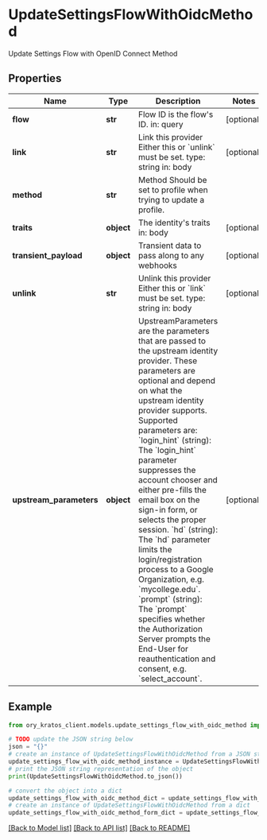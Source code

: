# UpdateSettingsFlowWithOidcMethod

Update Settings Flow with OpenID Connect Method

## Properties

Name | Type | Description | Notes
------------ | ------------- | ------------- | -------------
**flow** | **str** | Flow ID is the flow&#39;s ID.  in: query | [optional] 
**link** | **str** | Link this provider  Either this or &#x60;unlink&#x60; must be set.  type: string in: body | [optional] 
**method** | **str** | Method  Should be set to profile when trying to update a profile. | 
**traits** | **object** | The identity&#39;s traits  in: body | [optional] 
**transient_payload** | **object** | Transient data to pass along to any webhooks | [optional] 
**unlink** | **str** | Unlink this provider  Either this or &#x60;link&#x60; must be set.  type: string in: body | [optional] 
**upstream_parameters** | **object** | UpstreamParameters are the parameters that are passed to the upstream identity provider.  These parameters are optional and depend on what the upstream identity provider supports. Supported parameters are: &#x60;login_hint&#x60; (string): The &#x60;login_hint&#x60; parameter suppresses the account chooser and either pre-fills the email box on the sign-in form, or selects the proper session. &#x60;hd&#x60; (string): The &#x60;hd&#x60; parameter limits the login/registration process to a Google Organization, e.g. &#x60;mycollege.edu&#x60;. &#x60;prompt&#x60; (string): The &#x60;prompt&#x60; specifies whether the Authorization Server prompts the End-User for reauthentication and consent, e.g. &#x60;select_account&#x60;. | [optional] 

## Example

```python
from ory_kratos_client.models.update_settings_flow_with_oidc_method import UpdateSettingsFlowWithOidcMethod

# TODO update the JSON string below
json = "{}"
# create an instance of UpdateSettingsFlowWithOidcMethod from a JSON string
update_settings_flow_with_oidc_method_instance = UpdateSettingsFlowWithOidcMethod.from_json(json)
# print the JSON string representation of the object
print(UpdateSettingsFlowWithOidcMethod.to_json())

# convert the object into a dict
update_settings_flow_with_oidc_method_dict = update_settings_flow_with_oidc_method_instance.to_dict()
# create an instance of UpdateSettingsFlowWithOidcMethod from a dict
update_settings_flow_with_oidc_method_form_dict = update_settings_flow_with_oidc_method.from_dict(update_settings_flow_with_oidc_method_dict)
```
[[Back to Model list]](../README.md#documentation-for-models) [[Back to API list]](../README.md#documentation-for-api-endpoints) [[Back to README]](../README.md)


